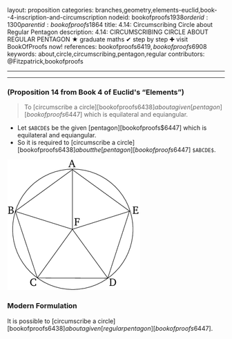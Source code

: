 layout: proposition
categories: branches,geometry,elements-euclid,book--4-inscription-and-circumscription
nodeid: bookofproofs$1938
orderid: 1300
parentid: bookofproofs$1864
title: 4.14: Circumscribing Circle about Regular Pentagon
description: 4.14: CIRCUMSCRIBING CIRCLE ABOUT REGULAR PENTAGON &#9733; graduate maths &#10004; step by step &#10010; visit BookOfProofs now!
references: bookofproofs$6419,bookofproofs$6908
keywords: about,circle,circumscribing,pentagon,regular
contributors: @Fitzpatrick,bookofproofs

---


---

### (Proposition 14 from Book 4 of Euclid's “Elements”)

> To [circumscribe a circle][bookofproofs$6438] about a given [pentagon][bookofproofs$6447] which is equilateral and equiangular.

* Let `$ABCDE$` be the given [pentagon][bookofproofs$6447] which is equilateral and equiangular.
* So it is required to [circumscribe a circle][bookofproofs$6438] about the [pentagon][bookofproofs$6447] `$ABCDE$`.


![fig14e](https://github.com/bookofproofs/bookofproofs.github.io/blob/main/_sources/_assets/images/euclid/Book04/fig14e.png?raw=true)


### Modern Formulation

It is possible to [circumscribe a circle][bookofproofs$6438] about a given [regular pentagon][bookofproofs$6447].
